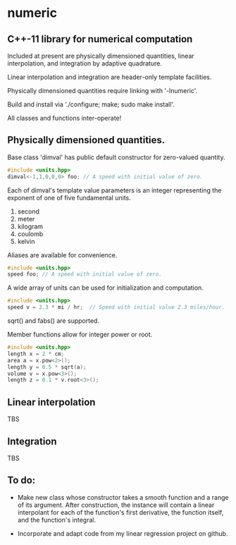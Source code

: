 
# numeric

## C++-11 library for numerical computation

Included at present are physically dimensioned quantities, linear
interpolation, and integration by adaptive quadrature.

Linear interpolation and integration are header-only template facilities.

Physically dimensioned quantities require linking with '-lnumeric'.

Build and install via './configure; make; sudo make install'.

All classes and functions inter-operate!

## Physically dimensioned quantities.

Base class 'dimval' has public default constructor for zero-valued quantity.
```c++
#include <units.hpp>
dimval<-1,1,0,0,0> foo; // A speed with initial value of zero.
```
Each of dimval's template value parameters is an integer representing the
exponent of one of five fundamental units.

1. second
2. meter
3. kilogram
4. coulomb
5. kelvin

Aliases are available for convenience.
```c++
#include <units.hpp>
speed foo; // A speed with initial value of zero.
```

A wide array of units can be used for initialization and computation.
```c++
#include <units.hpp>
speed v = 2.3 * mi / hr;  // Speed with initial value 2.3 miles/hour.
```

sqrt() and fabs() are supported.

Member functions allow for integer power or root.
```c++
#include <units.hpp>
length x = 2 * cm;
area a = x.pow<2>();
length y = 0.5 * sqrt(a);
volume v = x.pow<3>();
length z = 0.1 * v.root<3>();
```

## Linear interpolation

TBS

## Integration

TBS

## To do:

 - Make new class whose constructor takes a smooth function and a range of its
   argument.  After construction, the instance will contain a linear
   interpolant for each of the function's first derivative, the function
   itself, and the function's integral.

 - Incorporate and adapt code from my linear regression project on github.

